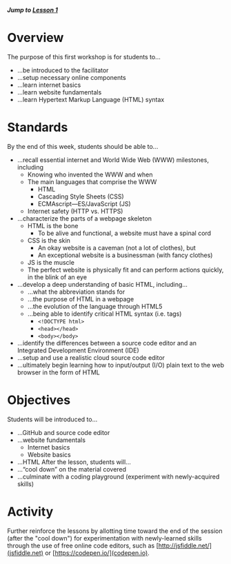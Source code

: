 ***Jump to [Lesson 1](https://ra-coding-club.github.io/week-1/learn)***

# Overview

The purpose of this first workshop is for students to...
* ...be introduced to the facilitator 
* ...setup necessary online components 
* ...learn internet basics 
* ...learn website fundamentals
* ...learn Hypertext Markup Language (HTML) syntax

# Standards

By the end of this week, students should be able to...
* ...recall essential internet and World Wide Web (WWW) milestones, including
    * Knowing who invented the WWW and when
    * The main languages that comprise the WWW
        * HTML
        * Cascading Style Sheets (CSS)
        * ECMAscript—ES/JavaScript (JS)
    * Internet safety (HTTP vs. HTTPS)
* ...characterize the parts of a webpage skeleton
    * HTML is the bone
        * To be alive and functional, a website must have a spinal cord
    * CSS is the skin
        * An okay website is a caveman (not a lot of clothes), but
        * An exceptional website is a businessman (with fancy clothes)
    * JS is the muscle
    * The perfect website is physically fit and can perform actions quickly, in the blink of an eye
* ...develop a deep understanding of basic HTML, including...
    * ...what the abbreviation stands for
    * ...the purpose of HTML in a webpage
    * ...the evolution of the language through HTML5
    * ...being able to identify critical HTML syntax (i.e. tags)
        * `<!DOCTYPE html>`
        * `<head></head>`
        * `<body></body>`
* ...identify the differences between a source code editor and an Integrated Development Environment (IDE)
* ...setup and use a realistic cloud source code editor
* ...ultimately begin learning how to input/output (I/O) plain text to the web browser in the form of HTML

# Objectives

Students will be introduced to...
* ...GitHub and source code editor
* ...website fundamentals
    * Internet basics
    * Website basics
* ...HTML
After the lesson, students will...
* ...“cool down” on the material covered
* ...culminate with a coding playground (experiment with newly-acquired skills)

# Activity

Further reinforce the lessons by allotting time toward the end of the session (after the "cool down") for experimentation with
newly-learned skills through the use of free online code editors, such as [http://jsfiddle.net/](jsfiddle.net) or [https://codepen.io/](codepen.io).
